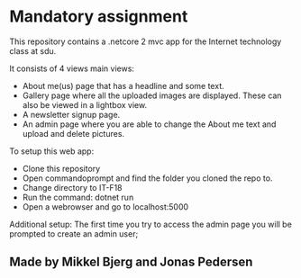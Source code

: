 # Mandatory assignment

This repository contains a .netcore 2 mvc app for the Internet technology class at sdu.

It consists of 4 views main views:
* About me(us) page that has a headline and some text.
* Gallery page where all the uploaded images are displayed. These can also be viewed in a lightbox view.
* A newsletter signup page.
* An admin page where you are able to change the About me text and upload and delete pictures.

To setup this web app:
* Clone this repository
* Open commandoprompt and find the folder you cloned the repo to.
* Change directory to IT-F18
* Run the command: dotnet run
* Open a webrowser and go to localhost:5000

Additional setup:
The first time you try to access the admin page you will be prompted to create an admin user;

## Made by Mikkel Bjerg and Jonas Pedersen